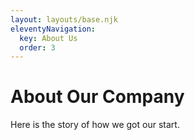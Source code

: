 ```yaml
---
layout: layouts/base.njk
eleventyNavigation:
  key: About Us
  order: 3
---
```

# About Our Company

Here is the story of how we got our start.
